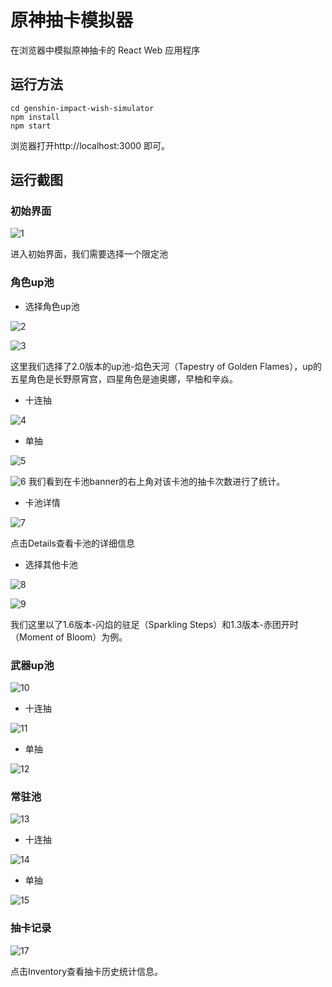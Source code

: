 # 原神抽卡模拟器
在浏览器中模拟原神抽卡的 React Web 应用程序

## 运行方法

```shell
cd genshin-impact-wish-simulator
npm install
npm start
```

浏览器打开http://localhost:3000 即可。

## 运行截图

### 初始界面

![1](https://github.com/jyr99/SoftwareEngineering/blob/main/genshin-impact-wish-simulator/pic/1.png)

进入初始界面，我们需要选择一个限定池

### 角色up池

- 选择角色up池

![2](https://github.com/jyr99/SoftwareEngineering/blob/main/genshin-impact-wish-simulator/pic/2.png)

![3](https://github.com/jyr99/SoftwareEngineering/blob/main/genshin-impact-wish-simulator/pic/3.png)

这里我们选择了2.0版本的up池-焰色天河（Tapestry of Golden Flames），up的五星角色是长野原宵宫，四星角色是迪奥娜，早柚和辛焱。

- 十连抽

![4](https://github.com/jyr99/SoftwareEngineering/blob/main/genshin-impact-wish-simulator/pic/4.png)

- 单抽

![5](https://github.com/jyr99/SoftwareEngineering/blob/main/genshin-impact-wish-simulator/pic/5.png)

![6](https://github.com/jyr99/SoftwareEngineering/blob/main/genshin-impact-wish-simulator/pic/6.png)
我们看到在卡池banner的右上角对该卡池的抽卡次数进行了统计。

- 卡池详情

![7](https://github.com/jyr99/SoftwareEngineering/blob/main/genshin-impact-wish-simulator/pic/7.png)

点击Details查看卡池的详细信息

- 选择其他卡池

![8](https://github.com/jyr99/SoftwareEngineering/blob/main/genshin-impact-wish-simulator/pic/8.png)

![9](https://github.com/jyr99/SoftwareEngineering/blob/main/genshin-impact-wish-simulator/pic/9.png)

我们这里以了1.6版本-闪焰的驻足（Sparkling Steps）和1.3版本-赤团开时（Moment of Bloom）为例。

### 武器up池

![10](https://github.com/jyr99/SoftwareEngineering/blob/main/genshin-impact-wish-simulator/pic/10.png)

- 十连抽

![11](https://github.com/jyr99/SoftwareEngineering/blob/main/genshin-impact-wish-simulator/pic/11.png)

- 单抽

![12](https://github.com/jyr99/SoftwareEngineering/blob/main/genshin-impact-wish-simulator/pic/12.png)

### 常驻池

![13](https://github.com/jyr99/SoftwareEngineering/blob/main/genshin-impact-wish-simulator/pic/13.png)

- 十连抽

![14](https://github.com/jyr99/SoftwareEngineering/blob/main/genshin-impact-wish-simulator/pic/14.png)

- 单抽

![15](https://github.com/jyr99/SoftwareEngineering/blob/main/genshin-impact-wish-simulator/pic/15.png)

### 抽卡记录

![17](https://github.com/jyr99/SoftwareEngineering/blob/main/genshin-impact-wish-simulator/pic/17.png)

点击Inventory查看抽卡历史统计信息。

